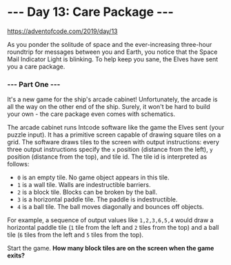 # --- Day 13: Care Package ---
https://adventofcode.com/2019/day/13

As you ponder the solitude of space and the ever-increasing three-hour roundtrip for messages between you and Earth, you notice that the Space Mail Indicator Light is blinking. To help keep you sane, the Elves have sent you a care package.

### --- Part One ---

It's a new game for the ship's arcade cabinet! Unfortunately, the arcade is all the way on the other end of the ship. Surely, it won't be hard to build your own - the care package even comes with schematics.

The arcade cabinet runs Intcode software like the game the Elves sent (your puzzle input). It has a primitive screen capable of drawing square tiles on a grid. The software draws tiles to the screen with output instructions: every three output instructions specify the `x` position (distance from the left), `y` position (distance from the top), and tile id. The tile id is interpreted as follows:

* `0` is an empty tile. No game object appears in this tile.
* `1` is a wall tile. Walls are indestructible barriers.
* `2` is a block tile. Blocks can be broken by the ball.
* `3` is a horizontal paddle tile. The paddle is indestructible.
* `4` is a ball tile. The ball moves diagonally and bounces off objects.

For example, a sequence of output values like `1,2,3,6,5,4` would draw a horizontal paddle tile (`1` tile from the left and `2` tiles from the top) and a ball tile (`6` tiles from the left and `5` tiles from the top).

Start the game. **How many block tiles are on the screen when the game exits?**
